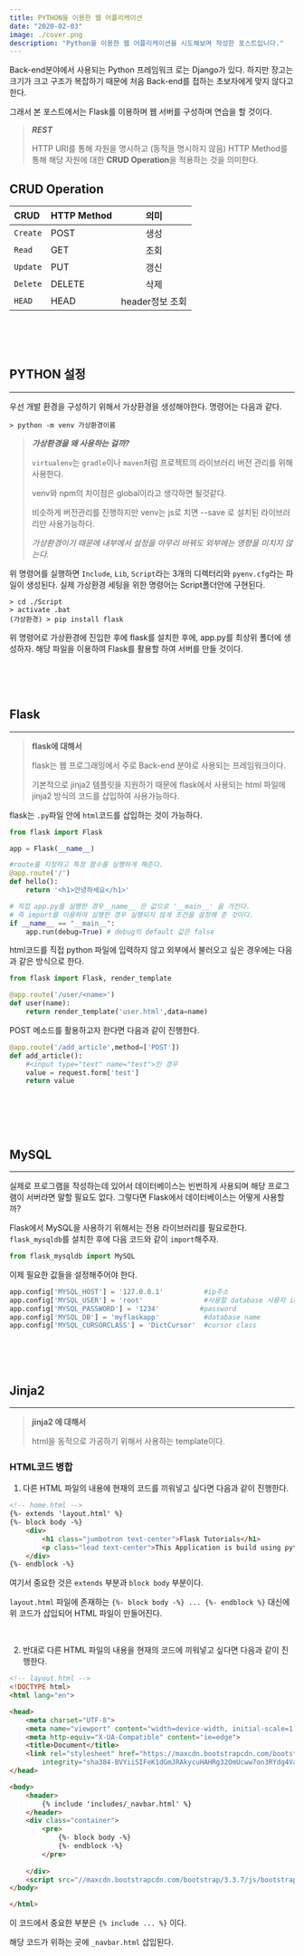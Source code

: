 ```yaml
---
title: PYTHON을 이용한 웹 어플리케이션
date: "2020-02-03"
image: ./cover.png
description: "Python을 이용한 웹 어플리케이션을 시도해보며 작성한 포스트입니다."
---
```


Back-end분야에서 사용되는 Python 프레임워크 로는 Django가 있다. 하지만 장고는 크기가 크고 구조가 복잡하기 때문에 처음 Back-end를 접하는 초보자에게 맞지 않다고 한다.

그래서 본 포스트에서는 Flask를 이용하며 웹 서버를 구성하며 연습을 할 것이다.

> ***REST***
>
> HTTP URI를 통해 자원을 명시하고 (동작을 명시하지 않음) HTTP Method를 통해 해당 자원에 대한 **CRUD Operation**을 적용하는 것을 의미한다.
## CRUD Operation
| CRUD | HTTP Method | 의미 |
|:---|:---|:---:|
| `Create` | POST | 생성 |
| `Read` | GET | 조회 |
| `Update` | PUT | 갱신 |
| `Delete` | DELETE | 삭제 |
| `HEAD` | HEAD | header정보 조회 |


<br><br><br>

## PYTHON 설정
---

우선 개발 환경을 구성하기 위해서 가상환경을 생성해야한다. 명령어는 다음과 같다.
```
> python -m venv 가상환경이름
```
> ***가상환경을 왜 사용하는 걸까?***
>
> `virtualenv`는 `gradle`이나 `maven`처럼 프로젝트의 라이브러리 버전 관리를 위해 사용한다.
>
> venv와 npm의 차이점은 global이라고 생각하면 될것같다. 
>
> 비슷하게 버전관리를 진행하지만 venv는 js로 치면 --save 로 설치된 라이브러리만 사용가능하다.
>
> *가상환경이기 때문에 내부에서 설정을 아무리 바꿔도 외부에는 영향을 미치지 않는다.*

위 명령어를 실행하면 `Include`, `Lib`, `Script`라는 3개의 디렉터리와 `pyenv.cfg`라는 파일이 생성된다.
실제 가상환경 세팅을 위한 명령어는 Script폴더안에 구현된다.

```
> cd ./Script
> activate .bat
(가상환경) > pip install flask
```
위 명령어로 가상환경에 진입한 후에 flask를 설치한 후에, app.py를 최상위 폴더에 생성하자. 해당 파일을 이용하여 Flask를 활용할 하여 서버를 만들 것이다.

<br><br><br>

## Flask
---

> **flask에 대해서**
>
> flask는 웹 프로그래밍에서 주로 Back-end 분야로 사용되는 프레임워크이다.
>
> 기본적으로 jinja2 템플릿을 지원하기 때문에 flask에서 사용되는 html 파일에 jinja2 방식의 코드를 삽입하여 사용가능하다.

flask는 `.py`파일 안에 `html`코드를 삽입하는 것이 가능하다.

```python
from flask import Flask

app = Flask(__name__)

#route를 지정하고 특정 함수를 실행하게 해준다.
@app.route('/')
def hello():
    return '<h1>안녕하세요</h1>'

# 직접 app.py를 실행한 경우__name__ 은 값으로 '__main__' 을 가진다.
# 즉 import를 이용하여 실행한 경우 실행되지 않게 조건을 설정해 준 것이다.
if __name__ == "__main__":
    app.run(debug=True) # debug의 default 값은 false
```

html코드를 직접 python 파일에 입력하지 않고 외부에서 불러오고 싶은 경우에는 다음과 같은 방식으로 한다.
```python
from flask import Flask, render_template

@app.route('/user/<name>')
def user(name):
    return render_template('user.html',data=name)
```

POST 메소드를 활용하고자 한다면 다음과 같이 진행한다.
```python
@app.route('/add_article',method=['POST'])
def add_article():
    #<input type="text" name="test">인 경우
    value = request.form['test'] 
    return value
    
```
<br><br><br>

## MySQL
---

실제로 프로그램을 작성하는데 있어서 데이터베이스는 빈번하게 사용되며 해당 프로그램이 서버라면 말할 필요도 없다. 그렇다면 Flask에서 데이터베이스는 어떻게 사용할까?

Flask에서 MySQL을 사용하기 위해서는 전용 라이브러리를 필요로한다. `flask_mysqldb`를 설치한 후에 다음 코드와 같이 `import`해주자.

```python
from flask_mysqldb import MySQL
```

이제 필요한 값들을 설정해주어야 한다.

```python
app.config['MYSQL_HOST'] = '127.0.0.1'          #ip주소
app.config['MYSQL_USER'] = 'root'               #사용할 database 사용자 id
app.config['MYSQL_PASSWORD'] = '1234'          #password
app.config['MYSQL_DB'] = 'myflaskapp'           #database name
app.config['MYSQL_CURSORCLASS'] = 'DictCursor'  #cursor class
```

<br><br><br>

## Jinja2
---

> **jinja2 에 대해서**
>
> html을 동적으로 가공하기 위해서 사용하는 template이다.

### HTML코드 병합

1. 다른 HTML 파일의 내용에 현재의 코드를 끼워넣고 싶다면 다음과 같이 진행한다.

```html
<!-- home.html -->
{%- extends 'layout.html' %}
{%- block body -%}
    <div>
        <h1 class="jumbotron text-center">Flask Tutorials</h1>
        <p class="lead text-center">This Application is build using python and flask famework</p>
    </div>
{%- endblock -%}
```
여기서 중요한 것은 `extends` 부분과 `block body` 부분이다. 

`layout.html` 파일에 존재하는 `{%- block body -%} ... {%- endblock %}` 대신에 위 코드가 삽입되어 HTML 파일이 만들어진다. 

<br>

2. 반대로 다른 HTML 파일의 내용을 현재의 코드에 끼워넣고 싶다면 다음과 같이 진행한다.

```html
<!-- layout.html -->
<!DOCTYPE html>
<html lang="en">

<head>
    <meta charset="UTF-8">
    <meta name="viewport" content="width=device-width, initial-scale=1.0">
    <meta http-equiv="X-UA-Compatible" content="ie=edge">
    <title>Document</title>
    <link rel="stylesheet" href="https://maxcdn.bootstrapcdn.com/bootstrap/3.3.7/css/bootstrap.min.css"
        integrity="sha384-BVYiiSIFeK1dGmJRAkycuHAHRg32OmUcww7on3RYdg4Va+PmSTsz/K68vbdEjh4u" crossorigin="anonymous">
</head>

<body>
    <header>
        {% include 'includes/_navbar.html' %}
    </header>
    <div class="container">
        <pre>
            {%- block body -%}
            {%- endblock -%}
        </pre>
            
    </div>
    <script src="//maxcdn.bootstrapcdn.com/bootstrap/3.3.7/js/bootstrap.min.js"></script>
</body>

</html>
```
이 코드에서 중요한 부분은 `{% include ... %}` 이다.

해당 코드가 위하는 곳에 `_navbar.html` 삽입된다.